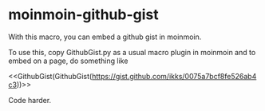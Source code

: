 moinmoin-github-gist
====================

With this macro, you can embed a github gist in moinmoin.


To use this, copy GithubGist.py as a usual macro plugin in moinmoin
and to embed on a page, do something like

  &lt;&lt;GithubGist(GithubGist(https://gist.github.com/ikks/0075a7bcf8fe526ab4c3))>>

Code harder.
